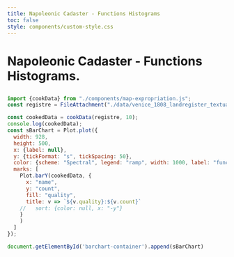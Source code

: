 ```yaml
---
title: Napoleonic Cadaster - Functions Histograms
toc: false
style: components/custom-style.css
---
```



# Napoleonic Cadaster - Functions Histograms.

<!-- Create the tanble container -->
<div id="barchart-container" style="width: 1000px; margin: 1em 0 2em 0;"></div>

```js
import {cookData} from "./components/map-expropriation.js";
const registre = FileAttachment("./data/venice_1808_landregister_textual_entries.json").json();
```

```js
const cookedData = cookData(registre, 10);
console.log(cookedData);
const sBarChart = Plot.plot({
  width: 928,
  height: 500,
  x: {label: null},
  y: {tickFormat: "s", tickSpacing: 50},
  color: {scheme: "Spectral", legend: "ramp", width: 1000, label: "function"},
  marks: [
    Plot.barY(cookedData, {
      x: "name",
      y: "count",
      fill: "quality",
      title: v => `${v.quality}:${v.count}`
    //   sort: {color: null, x: "-y"}
    }
    )
  ]
});

document.getElementById('barchart-container').append(sBarChart)
```
